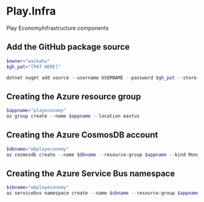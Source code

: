 # Play.Infra
Play EconomyInfrastructure components

## Add the GitHub package source
```powershell
$owner="waikahu"
$gh_pat="[PAT HERE]"

dotnet nuget add source --username USERNAME --password $gh_pat --store-password-in-clear-text --name github "https://nuget.pkg.github.com/$owner/index.json"
```

## Creating the Azure resource group
```powershell
$appname="playeconomy"
az group create --name $appname --location eastus
```

## Creating the Azure CosmosDB account
```powershell
$dbname="wbplayeconomy"
az cosmosdb create --name $dbname --resource-group $appname --kind MongoDB --enable-free-tier
```

## Creating the Azure Service Bus namespace
```powershell
$sbname="wbplayeconomy"
az servicebus namespace create --name $sbname --resource-group $appname --sku Standard
```
